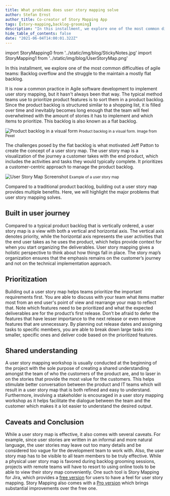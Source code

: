 ```yaml
---
title: What problems does user story mapping solve
author: Stefan Ernst
author_title: Co-creator of Story Mapping App
tags: [story-mapping,backlog-grooming]
description: "In this installment, we explore one of the most common difficulties of agile teams: Backlog overflow and the struggle to the maintain a mostly flat backlog"
hide_table_of_contents: false
date: "2021-06-04T14:00:01.322Z"
---
```


import StoryMapping0 from '../static/img/blog/StickyNotes.jpg'
import StoryMapping1 from '../static/img/blog/UserStoryMap.png'

In this installment, we explore one of the most common difficulties of agile teams: Backlog overflow and the struggle to the maintain 
a mostly flat backlog.

<!--truncate-->

It is now a common practice in Agile software development to implement user story mapping, but it hasn't always been that way. The typical method teams use to prioritize product features is to sort them in a product backlog. Since the product backlog is structured similar to a shopping list, it is filled over time and inevitably becomes long enough that the team will feel overwhelmed with the amount of stories it has to implement and which items to prioritize. This backlog is also known as a flat backlog.

<p style={{textAlign:'center'}}>
<img src={StoryMapping0}  alt="Product backlog in a visual form" />
<small>Product backlog in a visual form. Image from Pexel</small>  
</p>

The challenges posed by the flat backlog is what motivated Jeff Patton to create the concept of a user story map. The user story map is a visualization of the journey a customer takes with the end product, which includes the activities and tasks they would typically complete. It prioritizes a customer-centric approach to manage the product backlog.

<p style={{textAlign:'center'}}>
<img src={StoryMapping1}  alt="User Story Map Screenshot" />
<small>Example of a user story map</small>
</p>
  


Compared to a traditional product backlog, building out a user story map provides multiple benefits. Here, we will highlight the major problems that user story mapping solves.

## Built in user journey
Compared to a typical product backlog that is vertically ordered, a user story map is a view with both a vertical and horizontal axis. The vertical axis denotes priority, while the horizontal axis represents the user activities that the end user takes as he uses the product, which helps provide context for when you start organizing the deliverables. User story mapping gives a holistic perspective to think about how things fall in place. The story map’s organization ensures that the emphasis remains on the customer’s journey and not on the technical implementation approach.
## Prioritization
Building out a user story map helps teams prioritize the important requirements first. You are able to discuss with your team what items matter most from an end user's point of view and rearrange your map to reflect that. Note which features need to be prioritized and what the expected deliverables are for the product’s first release. Don’t be afraid to defer the features that have lesser importance to the next release or even remove features that are unnecessary. By planning out release dates and assigning tasks to specific members, you are able to break down large tasks into smaller, specific ones and deliver code based on the prioritized features.
## Shared understanding
A user story mapping workshop is usually conducted at the beginning of the project with the sole purpose of creating a shared understanding amongst the team of who the customers of the product are, and to laser in on the stories that provide the most value for the customers. This helps stimulate better conversation between the product and IT teams which will result in a user story map that is both refined and easy to understand. Furthermore, involving a stakeholder is encouraged in a user story mapping workshop as it helps facilitate the dialogue between the team and the customer which makes it a lot easier to understand the desired output.
## Caveats and Conclusion
While a user story map is effective, it also comes with several caveats. For example, since user stories are written in an informal and more natural language, the user stories may leave out too many details and be considered too vague for the development team to work with.
Also, the user story map has to be visible to all team members to be truly effective.
While a physical user story map is favored during backlog grooming sessions, projects with remote teams will have to resort to using online tools to be able to view their story map conveniently. 
One such tool is Story Mapping for Jira, which provides a [free version]((https://marketplace.atlassian.com/1224357)) for users to have a feel for user story mapping. Story Mapping also comes with a [Pro version](https://marketplace.atlassian.com/1224417) which brings substantial improvements over the free one.  